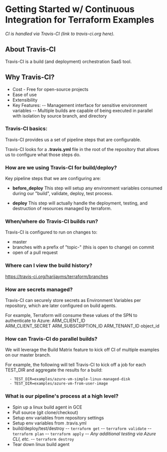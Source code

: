 Getting Started w/ Continuous Integration for Terraform Examples
===================

*CI is handled via Travis-CI (link to travis-ci.org here).*

## About Travis-CI
Travis-CI is a build (and deployment) orchestration SaaS tool.

## Why Travis-CI?
- Cost - Free for open-source projects
- Ease of use
- Extensibility
- Key Features:
-- Management interface for sensitive environment variables
-- Multiple builds are capable of being executed in parallel with isolation by source branch, and directory

### Travis-CI basics:
Travis-CI provides us a set of pipeline steps that are configurable.

Travis-CI looks for a **.travis.yml** file in the root of the repository that allows us to configure what those steps do.

### How are we using Travis-CI for build/deploy?

Key pipeline steps that we are configuring are:
- **before_deploy**
This step will setup any environment variables consumed during our "build", validate, deploy, test process.

- **deploy**
This step will actually handle the deployment, testing, and destruction of resources managed by terraform.  

### When/where do Travis-CI builds run?
Travis-CI is configured to run on changes to:
- master
- branches with a prefix of "topic-" (this is open to change) on commit
- open of a pull request

### Where can I view the build history?
https://travis-ci.org/harijayms/terraform/branches

### How are secrets managed?
Travis-CI can securely store secrets as Environment Variables per repository, which are later configured on build agents.

For example, Terraform will consume these values of the SPN to authenticate to Azure:
ARM_CLIENT_ID         
ARM_CLIENT_SECRET
ARM_SUBSCRIPTION_ID
ARM_TENANT_ID
object_id

### How can Travis-CI do parallel builds?
We will leverage the Build Matrix feature to kick off CI of multiple examples on our master branch.

For example, the following will tell Travis-CI to kick off a job for each TEST_DIR and aggregate the results for a build:
```env:
  - TEST_DIR=examples/azure-vm-simple-linux-managed-disk
  - TEST_DIR=examples/azure-vm-from-user-image
```

### What is our pipeline's process at a high level?
- Spin up a linux build agent in GCE
- Pull source (git clone/checkout)
- Setup env variables from repository settings
- Setup env variables from .travis.yml
- build/deploy/test/destroy
-- `terraform get`
-- `terraform validate`
-- `terraform plan`
-- `terraform apply`
-- *Any additional testing via Azure CLI, etc.*
-- `terraform destroy`
- Tear down linux build agent
